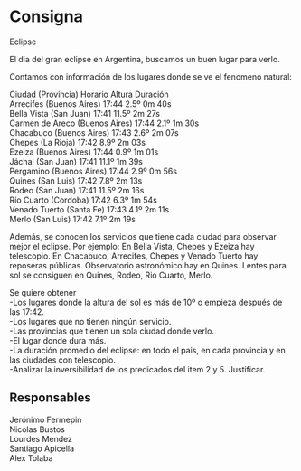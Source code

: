 # Consigna
Eclipse


El dia del gran eclipse en Argentina, buscamos un buen lugar para verlo.


Contamos con información de los lugares donde se ve el fenomeno natural:


Ciudad 		(Provincia) Horario Altura Duración  
Arrecifes       (Buenos Aires) 	17:44  2.5º   0m 40s  
Bella Vista     (San Juan) 		17:41 11.5º   2m 27s  
Carmen de Areco (Buenos Aires) 	17:44  2.1º   1m 30s  
Chacabuco       (Buenos Aires) 	17:43  2.6º   2m 07s  
Chepes          (La Rioja) 		17:42  8.9º   2m 03s  
Ezeiza          (Buenos Aires) 	17:44  0.9º   1m 01s  
Jáchal          (San Juan) 		17:41 11.1º   1m 39s  
Pergamino       (Buenos Aires) 	17:44  2.9º   0m 56s  
Quines          (San Luis)  	17:42  7.8º   2m 13s  
Rodeo           (San Juan)		17:41 11.5º   2m 16s  
Río Cuarto      (Cordoba)		17:42  6.3º   1m 54s  
Venado Tuerto   (Santa Fe) 		17:43  4.1º   2m 11s  
Merlo        	(San Luis) 	17:42  7.1º   2m 19s  

Además, se conocen los servicios que tiene cada ciudad para observar mejor el eclipse. Por ejemplo:
En Bella Vista, Chepes y Ezeiza hay telescopio.
En Chacabuco, Arrecifes, Chepes y Venado Tuerto hay reposeras públicas.
Observatorio astronómico hay en Quines.
Lentes para sol se consiguen en Quines, Rodeo, Rio Cuarto, Merlo.

Se quiere obtener  
-Los lugares donde la altura del sol es más de 10º o empieza después de las 17:42.  
-Los lugares que no tienen ningún servicio.  
-Las provincias que tienen un sola ciudad donde verlo.  
-El lugar donde dura más.  
-La duración promedio del eclipse: en todo el pais, en cada provincia y en las ciudades con telescopio.  
-Analizar la inversibilidad de los predicados del item 2 y 5. Justificar.  

## Responsables


Jerónimo Fermepin  
Nicolas Bustos  
Lourdes Mendez  
Santiago Apicella  
Alex Tolaba
